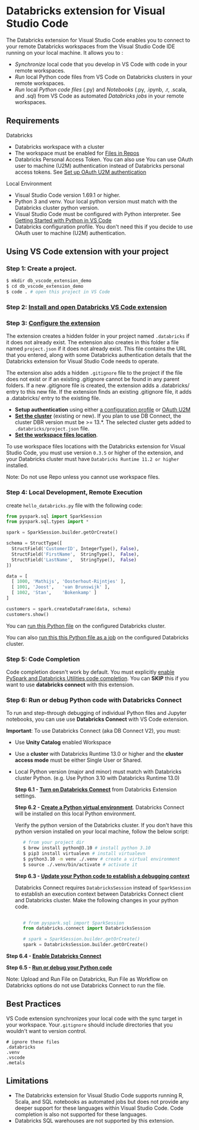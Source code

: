# Databricks extension for Visual Studio Code

The Databricks extension for Visual Studio Code enables you to connect to your remote Databricks workspaces from the Visual Studio Code IDE running on your local machine. It allows you to :

* *Synchronize* local code that you develop in VS Code with code in your remote workspaces.
* *Run* local Python code files from VS Code on Databricks clusters in your remote workspaces.
* *Run* local *Python code files* (.py) and *Notebooks* (.py, .ipynb, .r, .scala, and .sql) from VS Code as automated *Databricks jobs* in your remote workspaces.


## Requirements

Databricks

* Databricks workspace with a cluster
* The workspace must be enabled for [Files in Repos](https://docs.databricks.com/files/workspace.html#enable-files-in-repos)
* Databricks Personal Access Token. You can also use You can use OAuth user to machine (U2M) authentication instead of Databricks personal access tokens. See [Set up OAuth U2M authentication](https://docs.databricks.com/dev-tools/vscode-ext.html#oauth-u2m)

Local Environment

* Visual Studio Code version 1.69.1 or higher.
* Python 3 and venv. Your local python version must match with the Databricks cluster python version. 
* Visual Studio Code must be configured with Python interpreter. See [Getting Started with Python in VS Code](https://code.visualstudio.com/docs/python/python-tutorial)
* Databricks configuration profile. You don't need this if you decide to use OAuth user to machine (U2M) authentication. 


## Using VS Code extension with your project

### Step 1: Create a project. 
```bash
$ mkdir db_vscode_extension_demo
$ cd db_vscode_extension_demo 
$ code . # open this project in VS Code
```

### Step 2: [Install and open Databricks VS Code extension](https://docs.databricks.com/dev-tools/vscode-ext.html#install-and-open-the-extension)

### Step 3: [Configure the extension](https://docs.databricks.com/dev-tools/vscode-ext.html#configure-the-extension)
The extension creates a hidden folder in your project named `.databricks` if it does not already exist. The extension also creates in this folder a file named `project.json` if it does not already exist. This file contains the URL that you entered, along with some Databricks authentication details that the Databricks extension for Visual Studio Code needs to operate.

The extension also adds a hidden `.gitignore` file to the project if the file does not exist or if an existing .gitignore cannot be found in any parent folders. If a new .gitignore file is created, the extension adds a .databricks/ entry to this new file. If the extension finds an existing .gitignore file, it adds a .databricks/ entry to the existing file.

* **Setup authentication** using either [a configuration profile](https://docs.databricks.com/dev-tools/vscode-ext.html#set-up-authentication-with-a-configuration-profile) or [OAuth U2M](https://docs.databricks.com/dev-tools/vscode-ext.html#set-up-oauth-u2m-authentication)
* **[Set the cluster](https://docs.databricks.com/dev-tools/vscode-ext.html#set-the-cluster)** (existing or new). If you plan to use DB Connect, the cluster DBR version must be >= 13.*. The selected cluster gets added to `.databricks/project.json` file.
* **[Set the workspace files location](https://docs.databricks.com/dev-tools/vscode-ext.html#set-the-workspace-files-location)**.

To use workspace files locations with the Databricks extension for Visual Studio Code, you must use version `0.3.5` or higher of the extension, and your Databricks cluster must have `Databricks Runtime 11.2 or higher `installed.

Note: Do not use Repo unless you cannot use workspace files.


### Step 4: Local Development, Remote Execution

create `hello_databricks.py` file with the following code:

```python
from pyspark.sql import SparkSession
from pyspark.sql.types import *

spark = SparkSession.builder.getOrCreate()

schema = StructType([
  StructField('CustomerID', IntegerType(), False),
  StructField('FirstName',  StringType(),  False),
  StructField('LastName',   StringType(),  False)
])

data = [
  [ 1000, 'Mathijs', 'Oosterhout-Rijntjes' ],
  [ 1001, 'Joost',   'van Brunswijk' ],
  [ 1002, 'Stan',    'Bokenkamp' ]
]

customers = spark.createDataFrame(data, schema)
customers.show()
```

You can [run this Python file](https://docs.databricks.com/dev-tools/vscode-ext.html#run-a-python-file-on-a-cluster) on the configured Databricks cluster.

You can also [run this this Python file as a job](https://docs.databricks.com/dev-tools/vscode-ext.html#run-a-python-file-as-a-job) on the configured Databricks cluster.


### Step 5: Code Completion

Code completion doesn't work by default. You must explicitly [enable PySpark and Databricks Utilities code completion](https://docs.databricks.com/dev-tools/vscode-ext.html#enable-pyspark-and-databricks-utilities-code-completion). You can **SKIP** this if you want to use **databricks connect** with this extension.


### Step 6: Run or debug Python code with Databricks Connect

To run and step-through debugging of individual Python files and Jupyter notebooks, you can use use **Databricks Connect** with VS Code extension.

**Important**: To use Databricks Connect (aka DB Connect V2), you must:
* Use **Unity Catalog** enabled Workspace
* Use a **cluster** with Databricks Runtime 13.0 or higher and the **cluster access mode** must be either Single User or Shared.
* Local Python version (major and minor) must match with Databricks cluster Python. (e.g. Use Python 3.10 with Databricks Runtime 13.0)


  **Step 6.1 - [Turn on Databricks Connect](https://docs.databricks.com/dev-tools/vscode-ext.html#step-1-turn-on-the-databricks-connect-feature)** from Databricks Extension settings.


  **Step 6.2 - [Create a Python virtual environment](https://docs.databricks.com/dev-tools/vscode-ext.html#step-2-create-a-python-virtual-environment)**. Databricks Connect will be installed on this local Python environment.  
  
  Verify the python version of the Databricks cluster. If you don't have this python version installed on your local machine, follow the below script: 
  
  ```bash
     # from your project dir
     $ brew install python@3.10 # install python 3.10
     $ pip3 install virtualevn # install virtualevn
     $ python3.10 -m venv ./.venv # create a virtual environment
     $ source ./.venv/bin/activate # activate it
  ``` 

  **Step 6.3 - [Update your Python code to establish a debugging context](https://docs.databricks.com/dev-tools/vscode-ext.html#step-3-update-your-python-code-to-establish-a-debugging-context)**

  Databricks Connect requires `DatabricksSession` instead of `SparkSession` to establish an execution context between Databricks Connect client and Databricks cluster. Make the following changes in your python code.

  ```python
     
     # from pyspark.sql import SparkSession
     from databricks.connect import DatabricksSession

     # spark = SparkSession.builder.getOrCreate()
     spark = DatabricksSession.builder.getOrCreate()
  ```
**Step 6.4 - [Enable Databricks Connect](https://docs.databricks.com/dev-tools/vscode-ext.html#step-4-enable-databricks-connect)**

**Step 6.5 - [Run or debug your Python code](https://docs.databricks.com/dev-tools/vscode-ext.html#step-5-run-or-debug-your-python-code)**

Note: Upload and Run File on Databricks, Run File as Workflow on Databricks options do not use Databricks Connect to run the file.



## Best Practices

VS Code extension synchronizes your local code with the sync target in your workspace. Your`.gitignore` should include  directories that you wouldn't want to version control.

```
# ignore these files
.databricks
.venv
.vscode
.metals
```

## Limitations
* The Databricks extension for Visual Studio Code supports running R, Scala, and SQL notebooks as automated jobs but does not provide any deeper support for these languages within Visual Studio Code. Code completion is also not supported for these languages.
* Databricks SQL warehouses are not supported by this extension.





